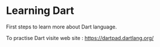 # Learning Dart
First steps to learn more about Dart language. 

To practise Dart visite web site : https://dartpad.dartlang.org/
